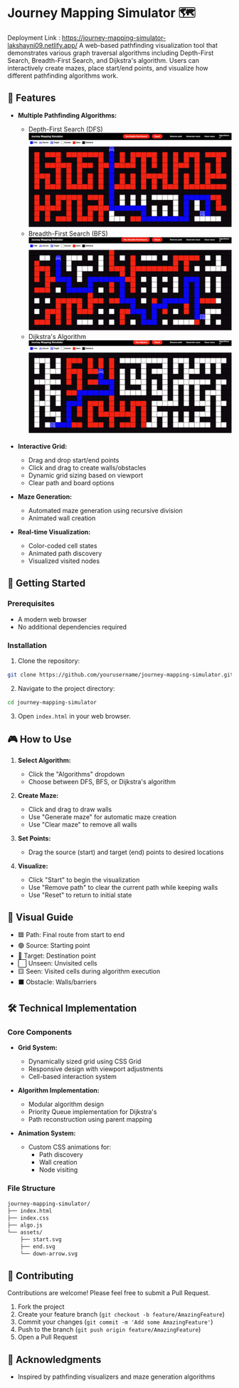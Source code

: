

# Journey Mapping Simulator 🗺️
Deployment Link : https://journey-mapping-simulator-lakshayni09.netlify.app/
A web-based pathfinding visualization tool that demonstrates various graph traversal algorithms including Depth-First Search, Breadth-First Search, and Dijkstra's algorithm. Users can interactively create mazes, place start/end points, and visualize how different pathfinding algorithms work.


## 🌟 Features

- **Multiple Pathfinding Algorithms:**
  - Depth-First Search (DFS)
![ScreenShot](image1.png)
  - Breadth-First Search (BFS)
![ScreenShot](image2.png)
  - Dijkstra's Algorithm
![ScreenShot](image3.png)

- **Interactive Grid:**
  - Drag and drop start/end points
  - Click and drag to create walls/obstacles
  - Dynamic grid sizing based on viewport
  - Clear path and board options

- **Maze Generation:**
  - Automated maze generation using recursive division
  - Animated wall creation

- **Real-time Visualization:**
  - Color-coded cell states
  - Animated path discovery
  - Visualized visited nodes

## 🚀 Getting Started

### Prerequisites
- A modern web browser
- No additional dependencies required

### Installation

1. Clone the repository:
```bash
git clone https://github.com/yourusername/journey-mapping-simulator.git
```

2. Navigate to the project directory:
```bash
cd journey-mapping-simulator
```

3. Open `index.html` in your web browser.

## 🎮 How to Use

1. **Select Algorithm:**
   - Click the "Algorithms" dropdown
   - Choose between DFS, BFS, or Dijkstra's algorithm

2. **Create Maze:**
   - Click and drag to draw walls
   - Use "Generate maze" for automatic maze creation
   - Use "Clear maze" to remove all walls

3. **Set Points:**
   - Drag the source (start) and target (end) points to desired locations

4. **Visualize:**
   - Click "Start" to begin the visualization
   - Use "Remove path" to clear the current path while keeping walls
   - Use "Reset" to return to initial state

## 🎨 Visual Guide

- 🟦 Path: Final route from start to end
- 🟢 Source: Starting point
- 🔴 Target: Destination point
- ⬜ Unseen: Unvisited cells
- 🟨 Seen: Visited cells during algorithm execution
- ⬛ Obstacle: Walls/barriers

## 🛠️ Technical Implementation

### Core Components

- **Grid System:**
  - Dynamically sized grid using CSS Grid
  - Responsive design with viewport adjustments
  - Cell-based interaction system

- **Algorithm Implementation:**
  - Modular algorithm design
  - Priority Queue implementation for Dijkstra's
  - Path reconstruction using parent mapping

- **Animation System:**
  - Custom CSS animations for:
    - Path discovery
    - Wall creation
    - Node visiting

### File Structure

```
journey-mapping-simulator/
├── index.html
├── index.css
├── algo.js
└── assets/
    ├── start.svg
    ├── end.svg
    └── down-arrow.svg
```

## 🤝 Contributing

Contributions are welcome! Please feel free to submit a Pull Request.

1. Fork the project
2. Create your feature branch (`git checkout -b feature/AmazingFeature`)
3. Commit your changes (`git commit -m 'Add some AmazingFeature'`)
4. Push to the branch (`git push origin feature/AmazingFeature`)
5. Open a Pull Request

## 🙏 Acknowledgments

- Inspired by pathfinding visualizers and maze generation algorithms
